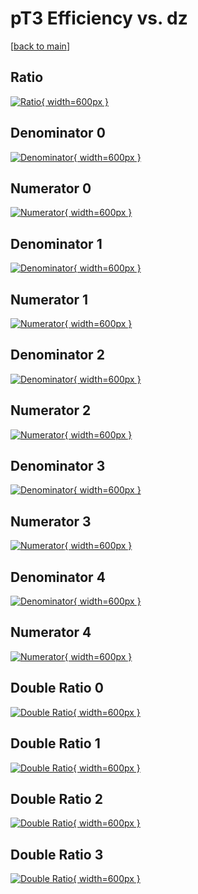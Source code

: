 # pT3 Efficiency vs. dz

[[back to main](./)]



## Ratio

[![Ratio](../mtv/var/pT3_loweta_13_0_eff_dz.png){ width=600px }](../mtv/var/pT3_loweta_13_0_eff_dz.pdf)

## Denominator 0

[![Denominator](../mtv/den/pT3_loweta_13_0_eff_dz_den0.png){ width=600px }](../mtv/den/pT3_loweta_13_0_eff_dz_den0.pdf)

## Numerator 0

[![Numerator](../mtv/num/pT3_loweta_13_0_eff_dz_num0.png){ width=600px }](../mtv/num/pT3_loweta_13_0_eff_dz_num0.pdf)

## Denominator 1

[![Denominator](../mtv/den/pT3_loweta_13_0_eff_dz_den1.png){ width=600px }](../mtv/den/pT3_loweta_13_0_eff_dz_den1.pdf)

## Numerator 1

[![Numerator](../mtv/num/pT3_loweta_13_0_eff_dz_num1.png){ width=600px }](../mtv/num/pT3_loweta_13_0_eff_dz_num1.pdf)

## Denominator 2

[![Denominator](../mtv/den/pT3_loweta_13_0_eff_dz_den2.png){ width=600px }](../mtv/den/pT3_loweta_13_0_eff_dz_den2.pdf)

## Numerator 2

[![Numerator](../mtv/num/pT3_loweta_13_0_eff_dz_num2.png){ width=600px }](../mtv/num/pT3_loweta_13_0_eff_dz_num2.pdf)

## Denominator 3

[![Denominator](../mtv/den/pT3_loweta_13_0_eff_dz_den3.png){ width=600px }](../mtv/den/pT3_loweta_13_0_eff_dz_den3.pdf)

## Numerator 3

[![Numerator](../mtv/num/pT3_loweta_13_0_eff_dz_num3.png){ width=600px }](../mtv/num/pT3_loweta_13_0_eff_dz_num3.pdf)

## Denominator 4

[![Denominator](../mtv/den/pT3_loweta_13_0_eff_dz_den4.png){ width=600px }](../mtv/den/pT3_loweta_13_0_eff_dz_den4.pdf)

## Numerator 4

[![Numerator](../mtv/num/pT3_loweta_13_0_eff_dz_num4.png){ width=600px }](../mtv/num/pT3_loweta_13_0_eff_dz_num4.pdf)

## Double Ratio 0

[![Double Ratio](../mtv/ratio/pT3_loweta_13_0_eff_dz_ratio0.png){ width=600px }](../mtv/ratio/pT3_loweta_13_0_eff_dz_ratio0.pdf)

## Double Ratio 1

[![Double Ratio](../mtv/ratio/pT3_loweta_13_0_eff_dz_ratio1.png){ width=600px }](../mtv/ratio/pT3_loweta_13_0_eff_dz_ratio1.pdf)

## Double Ratio 2

[![Double Ratio](../mtv/ratio/pT3_loweta_13_0_eff_dz_ratio2.png){ width=600px }](../mtv/ratio/pT3_loweta_13_0_eff_dz_ratio2.pdf)

## Double Ratio 3

[![Double Ratio](../mtv/ratio/pT3_loweta_13_0_eff_dz_ratio3.png){ width=600px }](../mtv/ratio/pT3_loweta_13_0_eff_dz_ratio3.pdf)

